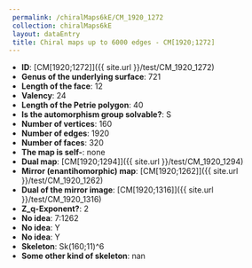 ```yaml
--- 
 permalink: /chiralMaps6kE/CM_1920_1272 
 collection: chiralMaps6kE
 layout: dataEntry
 title: Chiral maps up to 6000 edges - CM[1920;1272]
---
```


- **ID**: [CM[1920;1272]]({{ site.url }}/test/CM_1920_1272)
- **Genus of the underlying surface**: 721
- **Length of the face**: 12
- **Valency**: 24
- **Length of the Petrie polygon**: 40
- **Is the automorphism group solvable?**: S
- **Number of vertices**: 160
- **Number of edges**: 1920
- **Number of faces**: 320
- **The map is self-**: none
- **Dual map**: [CM[1920;1294]]({{ site.url }}/test/CM_1920_1294)
- **Mirror (enantihomorphic) map**: [CM[1920;1262]]({{ site.url }}/test/CM_1920_1262)
- **Dual of the mirror image**: [CM[1920;1316]]({{ site.url }}/test/CM_1920_1316)
- **Z_q-Exponent?**: 2
- **No idea**:  7:1262
- **No idea**: Y
- **No idea**: Y
- **Skeleton**: Sk(160;11)^6
- **Some other kind of skeleton**: nan
